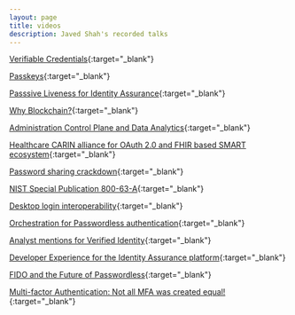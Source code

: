 ```yaml
---
layout: page
title: videos
description: Javed Shah's recorded talks
---
```


[Verifiable Credentials](https://www.1kosmos.com/insights/iba-friday/portable-digital-identity-using-verifiable-credentials/){:target="_blank"}

[Passkeys](https://www.1kosmos.com/insights/iba-friday/passkeys/){:target="_blank"}

[Passsive Liveness for Identity Assurance](https://www.1kosmos.com/insights/iba-friday/password-reset-with-liveid/){:target="_blank"}

[Why Blockchain?](https://www.1kosmos.com/insights/iba-friday/why-blockchain/){:target="_blank"}

[Administration Control Plane and Data Analytics](https://www.1kosmos.com/insights/iba-friday/usage-dashboards/){:target="_blank"}

[Healthcare CARIN alliance for OAuth 2.0 and FHIR based SMART ecosystem](https://www.1kosmos.com/insights/iba-friday/carin-alliance/){:target="_blank"}

[Password sharing crackdown](https://www.1kosmos.com/insights/iba-friday/netflix-password-sharing-crackdown-and-twitter-ending-free-2fa/){:target="_blank"}

[NIST Special Publication 800-63-A](https://www.1kosmos.com/insights/iba-friday/nist-compliant-identity-proofing/){:target="_blank"}

[Desktop login interoperability](https://www.1kosmos.com/insights/iba-friday/iba-friday-desktop-login-experience/){:target="_blank"}

[Orchestration for Passwordless authentication](https://www.1kosmos.com/insights/iba-friday/ping-identity-davinci/){:target="_blank"}

[Analyst mentions for Verified Identity](https://www.1kosmos.com/insights/iba-friday/kuppingercole-providers-of-verified-identity-report/){:target="_blank"}

[Developer Experience for the Identity Assurance platform](https://www.1kosmos.com/insights/iba-friday/july-2022/){:target="_blank"}

[FIDO and the Future of Passwordless](https://www.1kosmos.com/insights/iba-friday/may-2022/){:target="_blank"}

[Multi-factor Authentication: Not all MFA was created equal!](https://www.1kosmos.com/insights/iba-friday/april-2022/){:target="_blank"}
